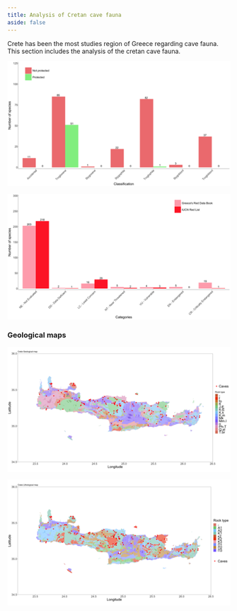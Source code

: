 ```yaml
---
title: Analysis of Cretan cave fauna
aside: false
---
```



Crete has been the most studies region of Greece regarding cave fauna. This section includes the analysis of the cretan cave fauna.

![Number of protected species across their ecological classification](/assets/Plots/species_protection_data_classification_crete.png)


![Species assesments across Red lists categories ](/assets/Plots/red_lists_data_species_crete.png)

### Geological maps

![Crete geological map](/assets/Plots/crete_geomap_data.png)


![Crete lithological map](/assets/Plots/crete_lithomap_data.png)


